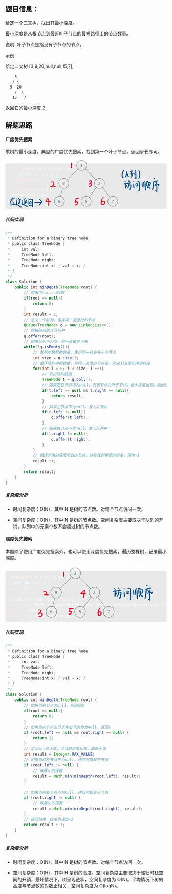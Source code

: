 ## 题目信息：
给定一个二叉树，找出其最小深度。

最小深度是从根节点到最近叶子节点的最短路径上的节点数量。

说明: 叶子节点是指没有子节点的节点。

示例:

给定二叉树 [3,9,20,null,null,15,7],
~~~
    3
   / \
  9  20
    /  \
   15   7
~~~
返回它的最小深度  2.

## 解题思路
#### 广度优先搜索
求树的最小深度，典型的广度优先搜索，找到第一个叶子节点，返回步长即可。

 ![CSDN-笑小枫](../images/111-1.jpg)

##### 代码实现
~~~java
/**
 * Definition for a binary tree node.
 * public class TreeNode {
 *     int val;
 *     TreeNode left;
 *     TreeNode right;
 *     TreeNode(int x) { val = x; }
 * }
 */
class Solution {
    public int minDepth(TreeNode root) {
    	// 如果为null，返回0
        if(root == null){
            return 0;
        }
        int result = 1;
        // 定义一个队列，保存同一高度树的节点
        Queue<TreeNode> q = new LinkedList<>();
        // 将根结点放入队列中
        q.offer(root);
        // 如果队列不为空，则一直循环下去
        while(!q.isEmpty()){
        	// 队列中数据的数量，表示同一级有多少个节点
            int size = q.size();
            // 循环队列中的数据，将同一高度的节点在一次while循环内消耗完
            for(int i = 0; i < size; i ++){
            	// 取出队列数据
                TreeNode t = q.poll();
                // 如果左右节点均为null，则该节点为叶子节点，最小深度出现，返回结果
                if(t.left == null && t.right == null){
                    return result;
                }
                // 如果左节点不为null，放入队列中
                if(t.left != null){
                    q.offer(t.left);
                }
                // 如果右节点不为null，放入队列中
                if(t.right != null){
                    q.offer(t.right);
                }
            }
            // 循环完当前深度所有的节点，没有找到需要的结果，深度+1
            result ++;
        }
        return result;
    }
}
~~~

##### 复杂度分析
* 时间复杂度：O(N)，其中 N 是树的节点数。对每个节点访问一次。

* 空间复杂度：O(N)，其中 N 是树的节点数。空间复杂度主要取决于队列的开销，队列中的元素个数不会超过树的节点数。


#### 深度优先搜索
本题除了使用广度优先搜索外，也可以使用深度优先搜素，遍历整棵树，记录最小深度。

 ![CSDN-笑小枫](../images/111-2.jpg)
##### 代码实现
~~~java
/**
 * Definition for a binary tree node.
 * public class TreeNode {
 *     int val;
 *     TreeNode left;
 *     TreeNode right;
 *     TreeNode(int x) { val = x; }
 * }
 */
class Solution {
    public int minDepth(TreeNode root) {
        // 如果当前节点为null，则返回0
        if(root == null){
            return 0;
        }
        // 如果当前节点左节点和右节点均为null，返回1
        if (root.left == null && root.right == null) {
            return 1;
        }
        // 定义int最大值，与当前深度比较，取最小值
        int result = Integer.MAX_VALUE;
        // 如果当前左节点不为null，递归判断其子节点
        if (root.left != null) {
            // 取最小的深度
            result = Math.min(minDepth(root.left), result);
        }

        // 如果当前右节点不为null，递归判断其子节点
        if (root.right != null) {
            // 取最小的深度
            result = Math.min(minDepth(root.right), result);
        }
        // 返回结果，结果为深度+1
        return result + 1;
    }
}
~~~
##### 复杂度分析
* 时间复杂度：O(N)，其中 N 是树的节点数。对每个节点访问一次。

* 空间复杂度：O(H)，其中 H 是树的高度。空间复杂度主要取决于递归时栈空间的开销，最坏情况下，树呈现链状，空间复杂度为 O(N)。平均情况下树的高度与节点数的对数正相关，空间复杂度为 O(logN)。